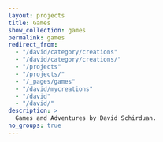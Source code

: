 ```yaml
---
layout: projects
title: Games
show_collection: games
permalink: games
redirect_from:
  - "/david/category/creations"
  - "/david/category/creations/"
  - "/projects"
  - "/projects/"
  - "/_pages/games"
  - "/david/mycreations"
  - "/david"
  - "/david/"
description: >
  Games and Adventures by David Schirduan.
no_groups: true
---
```

